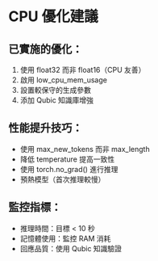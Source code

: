 
# CPU 優化建議

## 已實施的優化：
1. 使用 float32 而非 float16（CPU 友善）
2. 啟用 low_cpu_mem_usage
3. 設置較保守的生成參數
4. 添加 Qubic 知識庫增強

## 性能提升技巧：
- 使用 max_new_tokens 而非 max_length
- 降低 temperature 提高一致性
- 使用 torch.no_grad() 進行推理
- 預熱模型（首次推理較慢）

## 監控指標：
- 推理時間：目標 < 10 秒
- 記憶體使用：監控 RAM 消耗
- 回應品質：使用 Qubic 知識驗證
